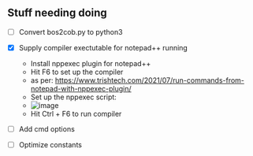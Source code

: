 ## Stuff needing doing

- [ ] Convert bos2cob.py to python3
- [X] Supply compiler exectutable for notepad++ running
  - Install nppexec plugin for notepad++
  - Hit F6 to set up the compiler
  - as per: https://www.trishtech.com/2021/07/run-commands-from-notepad-with-nppexec-plugin/
  - Set up the nppexec script:
  - ![image](https://github.com/beyond-all-reason/BARScriptCompiler/assets/109391/8c0204b5-01f6-498b-942c-966f713ae459)
  - Hit Ctrl + F6 to run compiler
      
- [ ] Add cmd options
- [ ] Optimize constants


